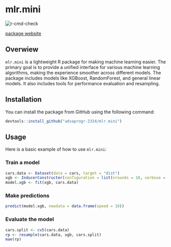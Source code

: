 # mlr.mini

![r-cmd-check](https://github.com/AdvaProgR-2324/mlr.mini/actions/workflows/r-cmd-check.yml/badge.svg)

[package website](https://advaprogr-2324.github.io/mlr.mini/)

## Overwiew

`mlr.mini` is a lightweight R package for making machine learning easier. The primary goal is to provide a unified interface for various machine learning algorithms, making the experience smoother across different models. The package includes models like XGBoost, RandomForest, and general linear models. It also includes tools for performance evaluation and resampling.

## Installation

You can install the package from GitHub using the following command:

``` r
devtools::install_github("advaprogr-2324/mlr.mini")
```

## Usage

Here is a basic example of how to use `mlr.mini`:

### Train a model

``` r
cars.data <- Dataset(data = cars, target = "dist")
xgb <- InducerConstructer(configuration = list(nrounds = 10, verbose = 0), method = "XGBoost")
model.xgb <- fit(xgb, cars.data)
```

### Make predictions

``` r
predict(model.xgb, newdata = data.frame(speed = 10))
```

### Evaluate the model

``` r
cars.split <- cv5(cars.data)
rp <- resample(cars.data, xgb, cars.split)
mae(rp)
```
